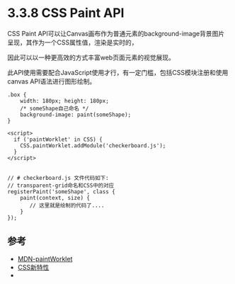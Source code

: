 # 3.3.8 CSS Paint API



CSS Paint API可以让Canvas画布作为普通元素的background-image背景图片呈现，其作为一个CSS属性值，渲染是实时的，

因此可以以一种更高效的方式丰富web页面元素的视觉展现。

此API使用需要配合JavaScript使用才行，有一定门槛，包括CSS模块注册和使用canvas API语法进行图形绘制。



```
.box {
    width: 180px; height: 180px;
    /* someShape自己命名 */
    background-image: paint(someShape);
}

<script>
  if ('paintWorklet' in CSS) {
    CSS.paintWorklet.addModule('checkerboard.js');
  }
</script>


// # checkerboard.js 文件代码如下:
// transparent-grid命名和CSS中的对应
registerPaint('someShape', class {
    paint(context, size) {
       // 这里就是绘制的代码了....
    }
});
```





## 参考
- [MDN-paintWorklet](https://developer.mozilla.org/en-US/docs/Web/API/CSS/paintWorklet)
- [CSS新特性](https://juejin.im/post/5e060792518825125c431a08#paintAPI)
- 
